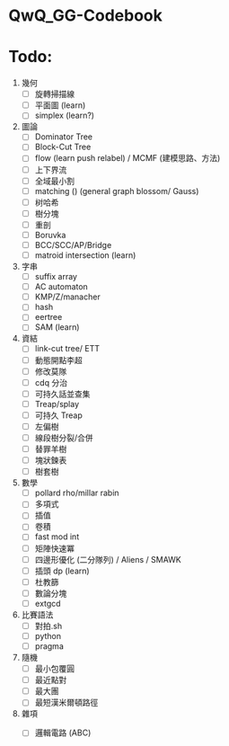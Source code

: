 # QwQ_GG-Codebook


# Todo:
1. 幾何
    - [ ] 旋轉掃描線
    - [ ] 平面圖 (learn)
    - [ ] simplex (learn?)
2. 圖論
    - [ ] Dominator Tree
    - [ ] Block-Cut Tree
    - [ ] flow (learn push relabel) / MCMF (建模思路、方法)
    - [ ] 上下界流
    - [ ] 全域最小割
    - [ ] matching () (general graph blossom/ Gauss)
    - [ ] 树哈希
    - [ ] 樹分塊
    - [ ] 重剖
    - [ ] Boruvka
    - [ ] BCC/SCC/AP/Bridge
    - [ ] matroid intersection (learn)
3. 字串
    - [ ] suffix array
    - [ ] AC automaton
    - [ ] KMP/Z/manacher
    - [ ] hash
    - [ ] eertree
    - [ ] SAM (learn)
4. 資結
    - [ ] link-cut tree/ ETT
    - [ ] 動態開點李超
    - [ ] 修改莫隊
    - [ ] cdq 分治
    - [ ] 可持久話並查集
    - [ ] Treap/splay
    - [ ] 可持久 Treap
    - [ ] 左偏樹
    - [ ] 線段樹分裂/合併
    - [ ] 替罪羊樹
    - [ ] 塊狀鍊表
    - [ ] 樹套樹
5. 數學
    - [ ] pollard rho/millar rabin
    - [ ] 多項式
    - [ ] 插值
    - [ ] 卷積
    - [ ] fast mod int
    - [ ] 矩陣快速冪
    - [ ] 四邊形優化 (二分隊列) / Aliens / SMAWK
    - [ ] 插頭 dp (learn)
    - [ ] 杜教篩
    - [ ] 數論分塊
    - [ ] extgcd
6. 比賽語法
    - [ ] 對拍.sh
    - [ ] python
    - [ ] pragma
7. 隨機
    - [ ] 最小包覆圓
    - [ ] 最近點對
    - [ ] 最大團
    - [ ] 最短漢米爾頓路徑
8. 雜項
    - [ ] 邏輯電路 (ABC) 
     

